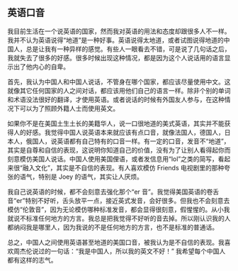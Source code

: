 <div class="inner">
<h2>英语口音</h2>
<p>我目前生活在一个说英语的国家，然而我对英语的用法和态度却跟很多人不一样。我并不认为英语说得“地道”是一种好事。英语说得太地道，或者试图说得地道的中国人，总是让我有一种异样的感觉。有些人一眼看去不错，可是说了几句话之后，我就失去了很多的好感。很多时候出现这种情况，都是因为这个人说话用的语言显示出了他内心的自卑。</p>
<p>首先，我认为中国人和中国人说话，不管身在哪个国家，都应该尽量使用中文。这就像其它任何国家的人之间对话，都应该用他们自己的语言一样。除非个别的单词和术语没法很好的翻译，才使用英语。或者说话的时候有外国友人参与，在这种情况下可以为了照顾外籍人士而使用英文。</p>
<p>如果你不是在美国土生土长的美籍华人，说一口很地道的美式英语，其实并不能获得人的好感。我觉得中国人说英语本来就应该有点口音，就像法国人，德国人，日本人，俄国人，说英语都有自己特有的口音一样。有一定的口音，发音不“地道”，其实是自尊和自信的表现，这说明你知道自己的价值，没有为了让别人看得起你而刻意模仿美国人说话。中国人使用美国俚语，或者发信息用“lol”之类的简写，看起来很“融入文化”，其实是不自信的表现。有人喜欢模仿 Friends 电视剧里的那种夸张的语气，特别是 Joey 的语气，其实让人厌烦。</p>
<p>我自己说英语的时候，都不会刻意去强化那个“er 音”。我觉得美国英语的卷舌音“er”特别不好听，舌头放平一点，接近英式发音，会好很多。但我也不会刻意去模仿“伦敦音”，因为无论模仿哪种标准发音，都会显得很刻意，假惺惺的。从小我就说不标准任何地方的方言。我总是把我觉得不好听的音去掉。所以刚认识我的人都纳闷我是哪里人，因为我说的不是任何地方的方言，也不是标准的普通话。</p>
<p>总之，中国人之间使用英语甚至地道的美国口音，被我认为是不自信的表现。我喜欢周杰伦说过的一句话：“我是中国人，所以我的英文不好！” 我希望每个中国人都有这样的志气。</p>
</div>
    